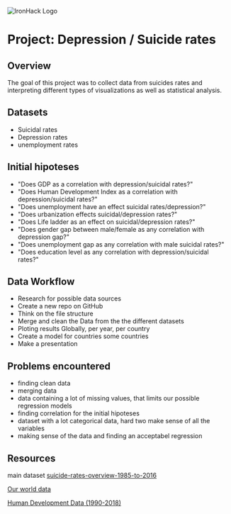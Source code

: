 ![IronHack Logo](https://s3-eu-west-1.amazonaws.com/ih-materials/uploads/upload_d5c5793015fec3be28a63c4fa3dd4d55.png)

# Project: Depression / Suicide rates

## Overview

The goal of this project was to collect data from suicides rates and interpreting different types of visualizations as well as statistical analysis. 

## Datasets

- Suicidal rates
- Depression rates
- unemployment rates

## Initial hipoteses

- "Does GDP as a correlation with depression/suicidal rates?"
- "Does Human Development Index as a correlation with depression/suicidal rates?"
- "Does unemployment have an effect suicidal rates/depression?"
- "Does urbanization effects suicidal/depression rates?"
- "Does Life ladder as an effect on suicidal/depression rates?"
- "Does gender gap between male/female as any correlation with depression gap?"
- "Does unemployment gap as any correlation with male suicidal rates?"
- "Does education level as any correlation with depression/suicidal rates?" 



## Data Workflow

* Research for possible data sources
* Create a new repo on GitHub
* Think on the file structure
* Merge and clean the Data from the the different datasets
* Ploting results Globally, per year, per country
* Create a model for countries some countries
* Make a presentation


## Problems encountered

* finding clean data
* merging data
* data containing a lot of missing values, that limits our possible regression models
* finding correlation for the initial hipoteses
* dataset with a lot categorical data, hard two make sense of all the variables
* making sense of the data and finding an acceptabel regression



## Resources

main dataset
<a href='https://www.kaggle.com/russellyates88/suicide-rates-overview-1985-to-2016'>suicide-rates-overview-1985-to-2016</a>

<a href='https://ourworldindata.org/'>Our world data</a>

<a href='http://hdr.undp.org/en/data'>Human Development Data (1990-2018)</a>













